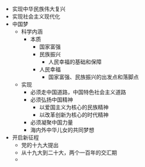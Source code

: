 - 实现中华民族伟大复兴
- 实现社会主义现代化
- 中国梦
	- 科学内涵
		- 本质
			- 国家富强
			- 民族振兴
				- 人民幸福的基础和保障
			- 人民幸福
				- 国家富强、民族振兴的出发点和落脚点
	- 实现
		- 必须走中国道路，中国特色社会主义道路
		- 必须弘扬中国精神
			- 以爱国主义为核心的民族精神
			- 以改革创新为核心的时代精神
		- 必须凝聚中国力量
		- 海内外中华儿女的共同梦想
- 开启新征程
	- 党的十九大提出
	- 从十九大到二十大，两个一百年的交汇期
	-